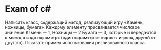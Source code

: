 # Exam of c#
Написать класс, содержащий метод, реализующий игру «Камень, ножницы, бумага». Каждому элементу присваивается числовое значение Камень — 1, Ножницы — 2 Бумага — 3, которые и передаются в метод в виде параметра (один параметр от первого игрока, другой от другого). Показать пример использования реализованного класса.